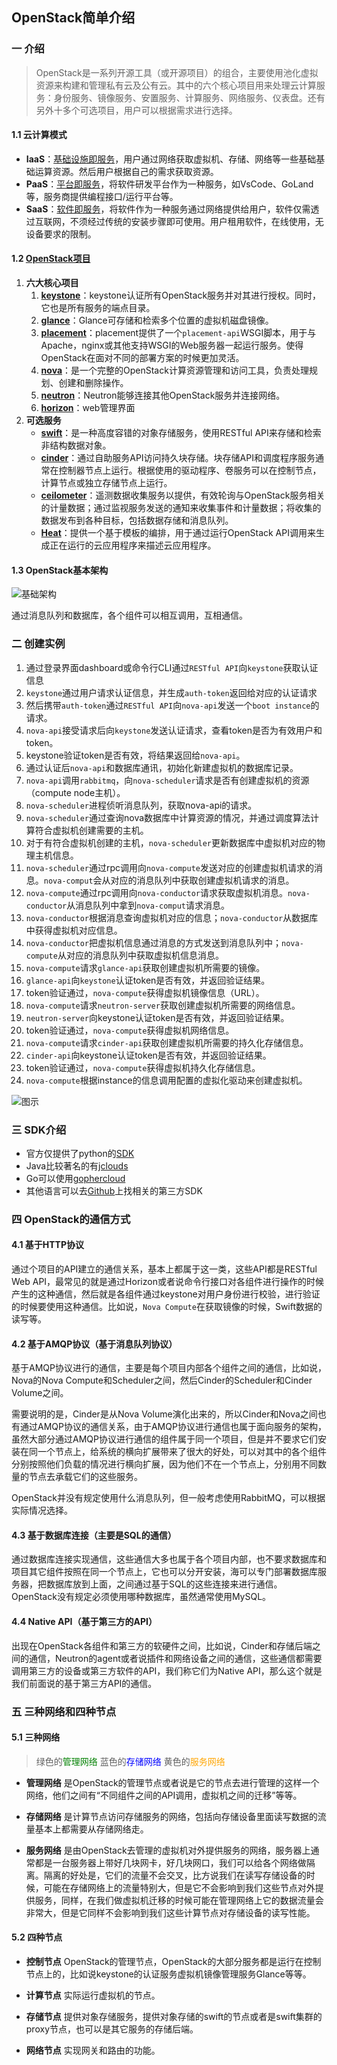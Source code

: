 ## OpenStack简单介绍

### 一 介绍
> OpenStack是一系列开源工具（或开源项目）的组合，主要使用池化虚拟资源来构建和管理私有云及公有云。其中的六个核心项目用来处理云计算服务：身份服务、镜像服务、安置服务、计算服务、网络服务、仪表盘。还有另外十多个可选项目，用户可以根据需求进行选择。

#### 1.1 云计算模式
+ <b>IaaS</b>：[基础设施即服务](https://zh.wikipedia.org/wiki/%E5%9F%BA%E7%A4%8E%E8%A8%AD%E6%96%BD%E5%8D%B3%E6%9C%8D%E5%8B%99)，用户通过网络获取虚拟机、存储、网络等一些基础基础运算资源。然后用户根据自己的需求获取资源。
+ <b>PaaS</b>：[平台即服务](https://zh.wikipedia.org/wiki/%E5%B9%B3%E5%8F%B0%E5%8D%B3%E6%9C%8D%E5%8A%A1)，将软件研发平台作为一种服务，如VsCode、GoLand等，服务商提供编程接口/运行平台等。
+ <b>SaaS</b>：[软件即服务](https://zh.wikipedia.org/wiki/%E8%BD%AF%E4%BB%B6%E5%8D%B3%E6%9C%8D%E5%8A%A1)，将软件作为一种服务通过网络提供给用户，软件仅需透过互联网，不须经过传统的安装步骤即可使用。用户租用软件，在线使用，无设备要求的限制。

#### 1.2 [OpenStack项目](https://docs.openstack.org/ussuri/install/)
1. <b>六大核心项目</b>
   1. **[keystone](https://docs.openstack.org/keystone/ussuri/install/)**：keystone认证所有OpenStack服务并对其进行授权。同时，它也是所有服务的端点目录。
   2. **[glance](https://docs.openstack.org/glance/ussuri/install/)**：Glance可存储和检索多个位置的虚拟机磁盘镜像。
   3. **[placement](https://docs.openstack.org/placement/ussuri/install/)**：placement提供了一个`placement-api`WSGI脚本，用于与Apache，nginx或其他支持WSGI的Web服务器一起运行服务。使得OpenStack在面对不同的部署方案的时候更加灵活。
   4. **[nova](https://docs.openstack.org/nova/ussuri/install/)**：是一个完整的OpenStack计算资源管理和访问工具，负责处理规划、创建和删除操作。
   5. **[neutron](https://docs.openstack.org/neutron/ussuri/install/)**：Neutron能够连接其他OpenStack服务并连接网络。
   6. **[horizon](https://docs.openstack.org/horizon/ussuri/install/)**：web管理界面
2. <b>可选服务</b>
   + **[swift](https://docs.openstack.org/swift/ussuri/install/)**：是一种高度容错的对象存储服务，使用RESTful API来存储和检索非结构数据对象。
   + **[cinder](https://docs.openstack.org/cinder/ussuri/install/)**：通过自助服务API访问持久块存储。块存储API和调度程序服务通常在控制器节点上运行。根据使用的驱动程序、卷服务可以在控制节点，计算节点或独立存储节点上运行。
   + **[ceilometer](https://docs.openstack.org/ceilometer/ussuri/install/)**：遥测数据收集服务以提供，有效轮询与OpenStack服务相关的计量数据；通过监视服务发送的通知来收集事件和计量数据；将收集的数据发布到各种目标，包括数据存储和消息队列。
   + **[Heat](https://docs.openstack.org/heat/ussuri/install/)**：提供一个基于模板的编排，用于通过运行OpenStack API调用来生成正在运行的云应用程序来描述云应用程序。

#### 1.3 OpenStack基本架构
![基础架构](https://icon.qiantucdn.com/20200609/20f72cf7997c7c5db9909d8319ceb44f2)

通过消息队列和数据库，各个组件可以相互调用，互相通信。

### 二 创建实例
1. 通过登录界面dashboard或命令行CLI通过`RESTful API`向`keystone`获取认证信息
2. `keystone`通过用户请求认证信息，并生成`auth-token`返回给对应的认证请求
3. 然后携带`auth-token`通过`RESTful API`向`nova-api`发送一个`boot instance`的请求。
4. `nova-api`接受请求后向`keystone`发送认证请求，查看token是否为有效用户和token。
5. keystone验证token是否有效，将结果返回给`nova-api`。
6. 通过认证后`nova-api`和数据库通讯，初始化新建虚拟机的数据库记录。
7. `nova-api`调用`rabbitmq`，向`nova-scheduler`请求是否有创建虚拟机的资源（compute node主机）。
8. `nova-scheduler`进程侦听消息队列，获取nova-api的请求。
9. `nova-scheduler`通过查询nova数据库中计算资源的情况，并通过调度算法计算符合虚拟机创建需要的主机。
10. 对于有符合虚拟机创建的主机，`nova-scheduler`更新数据库中虚拟机对应的物理主机信息。
11. `nova-scheduler`通过rpc调用向`nova-compute`发送对应的创建虚拟机请求的消息。`nova-comput`会从对应的消息队列中获取创建虚拟机请求的消息。
12. `nova-compute`通过rpc调用向`nova-conductor`请求获取虚拟机消息。`nova-conductor`从消息队列中拿到`nova-comput`请求消息。
13. `nova-conductor`根据消息查询虚拟机对应的信息；`nova-conductor`从数据库中获得虚拟机对应信息。
14. `nova-conductor`把虚拟机信息通过消息的方式发送到消息队列中；`nova-compute`从对应的消息队列中获取虚拟机信息消息。
15. `nova-compute`请求`glance-api`获取创建虚拟机所需要的镜像。
16. `glance-api`向`keystone`认证token是否有效，并返回验证结果。
17. token验证通过，`nova-compute`获得虚拟机镜像信息（URL）。
18. `nova-compute`请求`neutron-server`获取创建虚拟机所需要的网络信息。
19. `neutron-server`向keystone认证token是否有效，并返回验证结果。
20. token验证通过，`nova-compute`获得虚拟机网络信息。
21. `nova-compute`请求`cinder-api`获取创建虚拟机所需要的持久化存储信息。
22. `cinder-api`向keystone认证token是否有效，并返回验证结果。
23. token验证通过，`nova-compute`获得虚拟机持久化存储信息。
24. `nova-compute`根据instance的信息调用配置的虚拟化驱动来创建虚拟机。

![图示](https://icon.qiantucdn.com/20200609/540bc94abdcd67e0357780a1c85ce19d2)

### 三 SDK介绍
+ 官方仅提供了python的[SDK](https://www.openstack.org/software/releases/ussuri/components/openstacksdk)
+ Java比较著名的有[jclouds](https://github.com/jclouds/jclouds)
+ Go可以使用[gophercloud](https://github.com/gophercloud/gophercloud)
+ 其他语言可以去[Github](https://github.com)上找相关的第三方SDK

### 四 OpenStack的通信方式
#### 4.1 基于HTTP协议
通过个项目的API建立的通信关系，基本上都属于这一类，这些API都是RESTful Web API，最常见的就是通过Horizon或者说命令行接口对各组件进行操作的时候产生的这种通信，然后就是各组件通过keystone对用户身份进行校验，进行验证的时候要使用这种通信。比如说，`Nova Compute`在获取镜像的时候，Swift数据的读写等。

#### 4.2 基于AMQP协议（基于消息队列协议）
基于AMQP协议进行的通信，主要是每个项目内部各个组件之间的通信，比如说，Nova的Nova Compute和Scheduler之间，然后Cinder的Scheduler和Cinder Volume之间。

需要说明的是，Cinder是从Nova Volume演化出来的，所以Cinder和Nova之间也有通过AMQP协议的通信关系，由于AMQP协议进行通信也属于面向服务的架构，虽然大部分通过AMQP协议进行通信的组件属于同一个项目，但是并不要求它们安装在同一个节点上，给系统的横向扩展带来了很大的好处，可以对其中的各个组件分别按照他们负载的情况进行横向扩展，因为他们不在一个节点上，分别用不同数量的节点去承载它们的这些服务。

OpenStack并没有规定使用什么消息队列，但一般考虑使用RabbitMQ，可以根据实际情况选择。

#### 4.3 基于数据库连接（主要是SQL的通信）
通过数据库连接实现通信，这些通信大多也属于各个项目内部，也不要求数据库和项目其它组件按照在同一个节点上，它也可以分开安装，海可以专门部署数据库服务器，把数据库放到上面，之间通过基于SQL的这些连接来进行通信。OpenStack没有规定必须使用哪种数据库，虽然通常使用MySQL。

#### 4.4 Native API（基于第三方的API）
出现在OpenStack各组件和第三方的软硬件之间，比如说，Cinder和存储后端之间的通信，Neutron的agent或者说插件和网络设备之间的通信，这些通信都需要调用第三方的设备或第三方软件的API，我们称它们为Native API，那么这个就是我们前面说的基于第三方API的通信。

### 五 三种网络和四种节点
#### 5.1 三种网络
> 绿色的<font color=green>管理网络</font>
> 蓝色的<font color=blue>存储网络</font>
> 黄色的<font color=orange>服务网络</font>
+ **管理网络**
是OpenStack的管理节点或者说是它的节点去进行管理的这样一个网络，他们之间有“不同组件之间的API调用，虚拟机之间的迁移”等等。

+ **存储网络**
是计算节点访问存储服务的网络，包括向存储设备里面读写数据的流量基本上都需要从存储网络走。

+ **服务网络**
是由OpenStack去管理的虚拟机对外提供服务的网络，服务器上通常都是一台服务器上带好几块网卡，好几块网口，我们可以给各个网络做隔离。隔离的好处是，它们的流量不会交叉，比方说我们在读写存储设备的时候，可能在存储网络上的流量特别大，但是它不会影响到我们这些节点对外提供服务，同样，在我们做虚拟机迁移的时候可能在管理网络上它的数据流量会非常大，但是它同样不会影响到我们这些计算节点对存储设备的读写性能。

#### 5.2 四种节点
+ **控制节点**
OpenStack的管理节点，OpenStack的大部分服务都是运行在控制节点上的，比如说keystone的认证服务虚拟机镜像管理服务Glance等等。

+ **计算节点**
实际运行虚拟机的节点。

+ **存储节点**
提供对象存储服务，提供对象存储的swift的节点或者是swift集群的proxy节点，也可以是其它服务的存储后端。

+ **网络节点**
实现网关和路由的功能。
